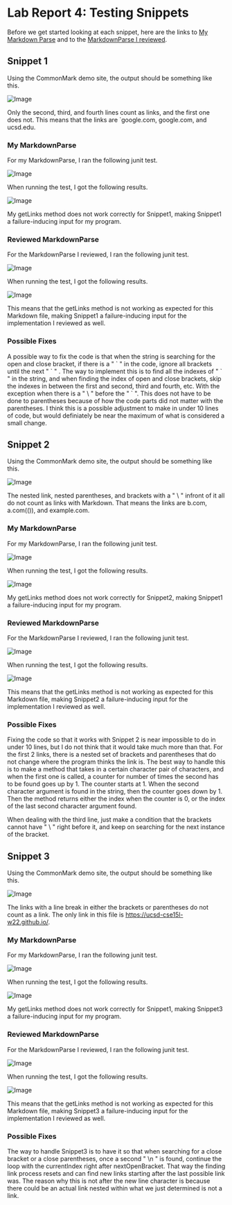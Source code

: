 # Lab Report 4: Testing Snippets

Before we get started looking at each snippet, here are the links to [My Markdown Parse](https://github.com/Alexander-Kourjanski/markdown-parse) and to the [MarkdownParse I reviewed](https://github.com/austin-li/CSE15L-TheLunaMoths).

## Snippet 1

Using the CommonMark demo site, the output should be something like this.

![Image](Snippet-1-expectedoutput.PNG)

Only the second, third, and fourth lines count as links, and the first one does not. This means that the links are `google.com, google.com, and ucsd.edu.

### My MarkdownParse

For my MarkdownParse, I ran the following junit test.

![Image](Snippet1Test.PNG)

When running the test, I got the following results.

![Image](Snippet1TestOutput.PNG)

My getLinks method does not work correctly for Snippet1, making Snippet1 a failure-inducing input for my program. 

### Reviewed MarkdownParse

For the MarkdownParse I reviewed, I ran the following junit test.

![Image](Snippet1TestReviewed.PNG)

When running the test, I got the following results.

![Image](Snippet1TestOutputReviewed.PNG)

This means that the getLinks method is not working as expected for this Markdown file, making Snippet1 a failure-inducing input for the implementation I reviewed as well.

### Possible Fixes

A possible way to fix the code is that when the string is searching for the open and close bracket, if there is a \" \` \" in the code, ignore all brackets until the next \" \` \" . The way to implement this is to find all the indexes of \" \` \" in the string, and when finding the index of open and close brackets, skip the indexes in between the first and second, third and fourth, etc. With the exception when there is a \" \ \" before the \" \` \". This does not have to be done to parentheses because of how the code parts did not matter with the parentheses. I think this is a possible adjustment to make in under 10 lines of code, but would definiately be near the maximum of what is considered a small change.

## Snippet 2

Using the CommonMark demo site, the output should be something like this.

![Image](Snippet-2-expectedoutput.PNG)

The nested link, nested parentheses, and brackets with a \" \ \" infront of it all do not count as links with Markdown. That means the links are b.com, a.com(()), and example.com.

### My MarkdownParse

For my MarkdownParse, I ran the following junit test.

![Image](Snippet2Test.PNG)

When running the test, I got the following results.

![Image](Snippet2TestOutput.PNG)

My getLinks method does not work correctly for Snippet2, making Snippet1 a failure-inducing input for my program. 

### Reviewed MarkdownParse

For the MarkdownParse I reviewed, I ran the following junit test.

![Image](Snippet2TestReviewed.PNG)

When running the test, I got the following results.

![Image](Snippet2TestOutputReviewed.PNG)

This means that the getLinks method is not working as expected for this Markdown file, making Snippet2 a failure-inducing input for the implementation I reviewed as well.

### Possible Fixes

Fixing the code so that it works with Snippet 2 is near impossible to do in under 10 lines, but I do not think that it would take much more than that. For the first 2 links, there is a nested set of brackets and parentheses that do not change where the program thinks the link is. The best way to handle this is to make a method that takes in a certain character pair of characters, and when the first one is called, a counter for number of times the second has to be found goes up by 1. The counter starts at 1. When the second character argument is found in the string, then the counter goes down by 1. Then the method returns either the index when the counter is 0, or the index of the last second character argument found. 

When dealing with the third line, just make a condition that the brackets cannot have \" \ \" right before it, and keep on searching for the next instance of the bracket.

## Snippet 3

Using the CommonMark demo site, the output should be something like this.

![Image](Snippet-3-expectedoutput.PNG)

The links with a line break in either the brackets or parentheses do not count as a link. The only link in this file is https://ucsd-cse15l-w22.github.io/. 

### My MarkdownParse

For my MarkdownParse, I ran the following junit test.

![Image](Snippet3Test.PNG)

When running the test, I got the following results.

![Image](Snippet3TestOutput.PNG)

My getLinks method does not work correctly for Snippet1, making Snippet3 a failure-inducing input for my program. 

### Reviewed MarkdownParse

For the MarkdownParse I reviewed, I ran the following junit test.

![Image](Snippet3TestReviewed.PNG)

When running the test, I got the following results.

![Image](Snippet3TestOutputReviewed.PNG)

This means that the getLinks method is not working as expected for this Markdown file, making Snippet3 a failure-inducing input for the implementation I reviewed as well.

### Possible Fixes

The way to handle Snippet3 is to have it so that when searching for a close bracket or a close parentheses, once a second \" \n \" is found, continue the loop with the currentIndex right after nextOpenBracket. That way the finding link process resets and can find new links starting after the last possible link was. The reason why this is not after the new line character is because there could be an actual link nested within what we just determined is not a link.